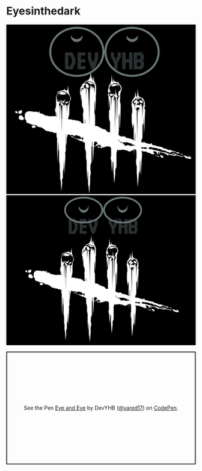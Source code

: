 # Eyesinthedark
<img src="/img/Eye2.jpg" alt="My cool logo"/>
<img src="/img/Eye1.jpg" alt="My cool logo"/>
<p class="codepen" data-height="300" data-default-tab="html,result" data-slug-hash="RwKdbMx" data-user="yared17" style="height: 300px; box-sizing: border-box; display: flex; align-items: center; justify-content: center; border: 2px solid; margin: 1em 0; padding: 1em;">
  <span>See the Pen <a href="https://codepen.io/yared17/pen/RwKdbMx">
  Eye and Eye</a> by DevYHB (<a href="https://codepen.io/yared17/pen/RwKdbMx">@yared17</a>)
  on <a href="https://codepen.io">CodePen</a>.</span>
</p>
